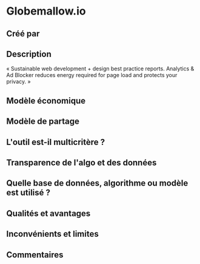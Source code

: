 # Globemallow.io

## Créé par



## Description

« Sustainable web development + design best practice reports. Analytics & Ad Blocker reduces energy required for page load and protects your privacy. »

## Modèle économique



## Modèle de partage



## L'outil est-il multicritère ?



## Transparence de l'algo et des données



## Quelle base de données, algorithme ou modèle est utilisé ?



## Qualités et avantages



## Inconvénients et limites



## Commentaires



